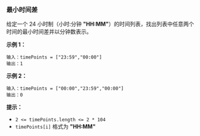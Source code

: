 ### 最小时间差 ###
给定一个 24 小时制（小时:分钟 **"HH:MM"**）的时间列表，找出列表中任意两个时间的最小时间差并以分钟数表示。



**示例 1：**

```
输入：timePoints = ["23:59","00:00"]
输出：1
```

**示例 2：**

```
输入：timePoints = ["00:00","23:59","00:00"]
输出：0
```



**提示：**

* `2 <= timePoints.length <= 2 * 104`
* `timePoints[i]` 格式为 **"HH:MM"**

